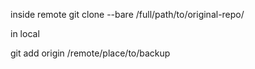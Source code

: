 
inside remote
git clone --bare /full/path/to/original-repo/

in local 

git add origin /remote/place/to/backup